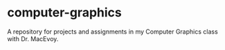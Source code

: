 # computer-graphics
A repository for projects and assignments in my Computer Graphics class with Dr. MacEvoy.
